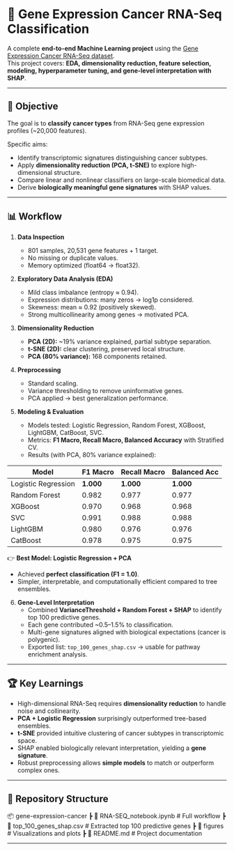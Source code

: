 # 🧬 Gene Expression Cancer RNA-Seq Classification

A complete **end-to-end Machine Learning project** using the [Gene Expression Cancer RNA-Seq dataset](https://www.kaggle.com/datasets/manjitbaishya001/gene-expression-cancer-rna-seq).  
This project covers: **EDA, dimensionality reduction, feature selection, modeling, hyperparameter tuning, and gene-level interpretation with SHAP**.

---

## 🎯 Objective
The goal is to **classify cancer types** from RNA-Seq gene expression profiles (~20,000 features).  

Specific aims:
- Identify transcriptomic signatures distinguishing cancer subtypes.  
- Apply **dimensionality reduction (PCA, t-SNE)** to explore high-dimensional structure.  
- Compare linear and nonlinear classifiers on large-scale biomedical data.  
- Derive **biologically meaningful gene signatures** with SHAP values.  

---

## 📊 Workflow

1. **Data Inspection**
   - 801 samples, 20,531 gene features + 1 target.  
   - No missing or duplicate values.  
   - Memory optimized (float64 → float32).  

2. **Exploratory Data Analysis (EDA)**
   - Mild class imbalance (entropy ≈ 0.94).  
   - Expression distributions: many zeros → log1p considered.  
   - Skewness: mean ≈ 0.92 (positively skewed).  
   - Strong multicollinearity among genes → motivated PCA.  

3. **Dimensionality Reduction**
   - **PCA (2D):** ~19% variance explained, partial subtype separation.  
   - **t-SNE (2D):** clear clustering, preserved local structure.  
   - **PCA (80% variance):** 168 components retained.  

4. **Preprocessing**
   - Standard scaling.  
   - Variance thresholding to remove uninformative genes.  
   - PCA applied → best generalization performance.  

5. **Modeling & Evaluation**
   - Models tested: Logistic Regression, Random Forest, XGBoost, LightGBM, CatBoost, SVC.  
   - Metrics: **F1 Macro, Recall Macro, Balanced Accuracy** with Stratified CV.  
   - Results (with PCA, 80% variance explained):  

| Model               | F1 Macro | Recall Macro | Balanced Acc |
|---------------------|----------|--------------|--------------|
| Logistic Regression | **1.000**| **1.000**    | **1.000**    |
| Random Forest       | 0.982    | 0.977        | 0.977        |
| XGBoost             | 0.970    | 0.968        | 0.968        |
| SVC                 | 0.991    | 0.988        | 0.988        |
| LightGBM            | 0.980    | 0.976        | 0.976        |
| CatBoost            | 0.978    | 0.975        | 0.975        |

👉 **Best Model: Logistic Regression + PCA**  
- Achieved **perfect classification (F1 = 1.0)**.  
- Simpler, interpretable, and computationally efficient compared to tree ensembles.  

6. **Gene-Level Interpretation**
   - Combined **VarianceThreshold + Random Forest + SHAP** to identify top 100 predictive genes.  
   - Each gene contributed ~0.5–1.5% to classification.  
   - Multi-gene signatures aligned with biological expectations (cancer is polygenic).  
   - Exported list: `top_100_genes_shap.csv` → usable for pathway enrichment analysis.  

---

## 🏆 Key Learnings
- High-dimensional RNA-Seq requires **dimensionality reduction** to handle noise and collinearity.  
- **PCA + Logistic Regression** surprisingly outperformed tree-based ensembles.  
- **t-SNE** provided intuitive clustering of cancer subtypes in transcriptomic space.  
- SHAP enabled biologically relevant interpretation, yielding a **gene signature**.  
- Robust preprocessing allows **simple models** to match or outperform complex ones.  

---

## 📂 Repository Structure
📦 gene-expression-cancer
┣ 📜 RNA-SEQ_notebook.ipynb # Full workflow
┣ 📜 top_100_genes_shap.csv # Extracted top 100 predictive genes
┣ 📂 figures # Visualizations and plots
┣ 📜 README.md # Project documentation

---
